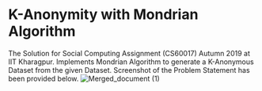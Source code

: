 # K-Anonymity with Mondrian Algorithm
The Solution for Social Computing Assignment (CS60017) Autumn 2019 at IIT Kharagpur. Implements Mondrian Algorithm to generate a K-Anonymous Dataset from the given Dataset. Screenshot of the Problem Statement has been provided below.
![Merged_document (1)](https://user-images.githubusercontent.com/41446517/101981071-42e20d00-3c90-11eb-8865-baa38eaf1b23.jpg)

